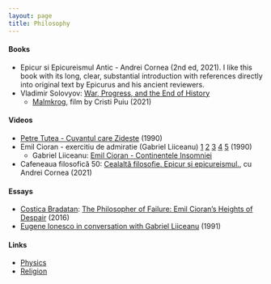 ```yaml
---
layout: page
title: Philosophy
---
```

#### Books
* Epicur si Epicureismul Antic - Andrei Cornea (2nd ed, 2021). I like this book with its long, clear, substantial introduction with references directly into original text by Epicurus and his ancient reviewers.
* Vladimir Solovyov: [War, Progress, and the End of History](https://www.amazon.com/War-Progress-History-Conversations-Esalen-Lindisfarne/dp/0940262355)
  * [Malmkrog](https://mubi.com/films/malmkrog/player), film by Cristi Puiu (2021)

#### Videos
* [Petre Tutea - Cuvantul care Zideste](https://www.youtube.com/watch?v=TlrH42G2Q8c) (1990)
* Emil Cioran - exercitiu de admiratie (Gabriel Liiceanu) [1](https://www.youtube.com/watch?v=RCOW3cIzR_g) [2](https://www.youtube.com/watch?v=oyjvedVCPYw) [3](https://www.youtube.com/watch?v=ak8NVlX77Ao) [4](https://www.youtube.com/watch?v=WVYVjOYdmiU&t=2s) [5](https://www.youtube.com/watch?v=QxQGHGEOfLo) (1990)
  * Gabriel Liiceanu: [Emil Cioran - Continentele Insomniei](https://www.youtube.com/watch?v=p8HZ48i4KX0)
* Cafeneaua filosofică 50: [Cealaltă filosofie. Epicur și epicureismul.](https://www.youtube.com/watch?v=Nsnt9xoW-M4), cu Andrei Cornea (2021)

#### Essays
* [Costica Bradatan](https://lareviewofbooks.org/contributor/costica-bradatan): [The Philosopher of Failure: Emil Cioran’s Heights of Despair](https://lareviewofbooks.org/article/philosopher-failure-emil-ciorans-heights-despair/#!) (2016)
* [Eugene Ionesco in conversation with Gabriel Liiceanu](https://www.google.com/url?sa=t&rct=j&q=&esrc=s&source=web&cd=&cad=rja&uact=8&ved=2ahUKEwiKnJvEgd3zAhWQq3IEHRRtB0gQFnoECAYQAQ&url=https%3A%2F%2Fjournals.sfu.ca%2Fcapreview%2Findex.php%2Fcapreview%2Farticle%2Fdownload%2F1353%2F1353%2F&usg=AOvVaw0fpmgBl3Xz7vGNJyBxXH63) (1991)

#### Links
* [Physics](physics.md)
* [Religion](religion.md)

